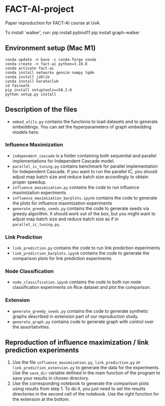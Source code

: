 # FACT-AI-project
Paper reproduction for FACT-AI course at UvA.

To install `walker', run:
pip install pybind11
pip install graph-walker

## Environment setup (Mac M1)

```
conda update -n base -c conda-forge conda
conda create -n fact-ai python=3.10.8
conda activate fact-ai
conda install networkx gensim numpy tqdm 
conda install joblib
conda install karateclub
cd fairwalk
pip install setuptools==58.2.0
python setup.py install
```

## Description of the files
- `embed_utils.py` contains the functions to load datasets and to generate embeddings. You can set the hyperparameters of graph embedding models here.

### Influence Maximization
- `independent_cascade` is a folder containing both sequential and parallel implementations for Independent Cascade model.
- `parallel_ic_tuning.py` contains benchmark for parallel implementation for Independent Cascade. If you want to run the parallel IC, you should adjust map batch size and reduce batch size accordingly to obtain proper speedup.
- `influence_maximization.py` contains the code to run influence maximization experiments
- `influence_maximization_barplots.ipynb` contains the code to generate the plots for influence maximization experiments
- `generate_greedy_seeds.py` contains the code to generate seeds via greedy algorithm. It should work out of the box, but you might want to adjust map batch size and reduce batch size as if in `parallel_ic_tuning.py`.

### Link Prediction
- `link_prediction.py` contains the code to run link prediction experiments
- `link_prediction_barplots.ipynb` contains the code to generate the comparison plots for link prediction experiments

### Node Classification
- `node_classification.ipynb` contains the code to both run node classification experiments on Rice dataset and plot the comparison.

### Extension
- `generate_greedy_seeds.py` contains the code to generate synthetic graphs described in extension part of our reproduction study.
- `generate_graph.py` contains code to generate graph with control over the assortativities. 

## Reproduction of influence maximization / link prediction experiments

1. Use the file `influence_maximization.py`, `link_prediction.py` or `link_prediction_extension.py` to generate the data for the experiments. Use the `save_dir` variable defined in the main function of the program to save your results in chosen directory.
2. Use the corresponding notebook to generate the comparison plots using results from step 1. To do it, you just need to set the results directories in the second cell of the notebook. Use the right function for the extension at the bottom. 
